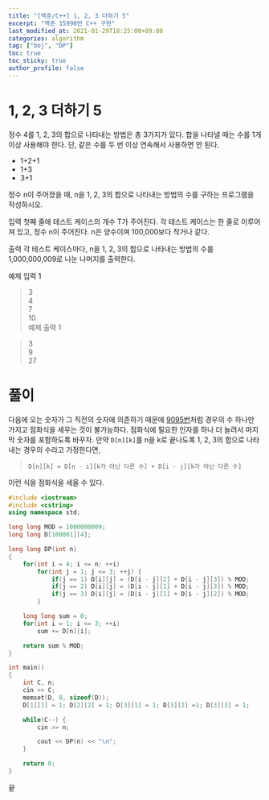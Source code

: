 ```yaml
---
title: "[백준/C++] 1, 2, 3 더하기 5"
excerpt: "백준 15990번 C++ 구현"
last_modified_at: 2021-01-29T18:25:00+09:00
categories: algorithm
tag: ["boj", "DP"]
toc: true
toc_sticky: true
author_profile: false
---
```


# 1, 2, 3 더하기 5

정수 4를 1, 2, 3의 합으로 나타내는 방법은 총 3가지가 있다. 합을 나타낼 때는 수를 1개 이상 사용해야 한다. 단, 같은 수를 두 번 이상 연속해서 사용하면 안 된다.

* 1+2+1
* 1+3
* 3+1

정수 n이 주어졌을 때, n을 1, 2, 3의 합으로 나타내는 방법의 수를 구하는 프로그램을 작성하시오.

입력
첫째 줄에 테스트 케이스의 개수 T가 주어진다. 각 테스트 케이스는 한 줄로 이루어져 있고, 정수 n이 주어진다. n은 양수이며 100,000보다 작거나 같다.

출력
각 테스트 케이스마다, n을 1, 2, 3의 합으로 나타내는 방법의 수를 1,000,000,009로 나눈 나머지를 출력한다.

예제 입력 1

> 3  
> 4  
> 7  
> 10  
예제 출력 1

> 3  
> 9  
> 27  

# 풀이

다음에 오는 숫자가 그 직전의 숫자에 의존하기 때문에 [9095번](https://gyeonghokim.github.io/algorithm/9095/)처럼 경우의 수 하나만 가지고 점화식을 세우는 것이 불가능하다.
점화식에 필요한 인자를 하나 더 늘려서 마지막 숫자를 포함하도록 바꾸자. 만약 `D[n][k]`를 n을 k로 끝나도록 1, 2, 3의 합으로 나타내는 경우의 수라고 가정한다면,

> `D[n][k] = D[n - i][k가 아닌 다른 수] + D[i - j][k가 아닌 다른 수]`

이런 식을 점화식을 세울 수 있다.

``` c++
#include <iostream>
#include <cstring>
using namespace std;

long long MOD = 1000000009;
long long D[100001][4];

long long DP(int n)
{
	for(int i = 4; i <= n; ++i)
		for(int j = 1; j <= 3; ++j) {
			if(j == 1) D[i][j] = (D[i - j][2] + D[i - j][3]) % MOD;
			if(j == 2) D[i][j] = (D[i - j][1] + D[i - j][3]) % MOD;
			if(j == 3) D[i][j] = (D[i - j][1] + D[i - j][2]) % MOD;
		}

	long long sum = 0;
	for(int i = 1; i <= 3; ++i)
		sum += D[n][i];

	return sum % MOD;
}

int main()
{
	int C, n;
	cin >> C;
	memset(D, 0, sizeof(D));
	D[1][1] = 1; D[2][2] = 1; D[3][1] = 1; D[3][2] =1; D[3][3] = 1;

	while(C--) {
		cin >> n;

		cout << DP(n) << "\n";
	}

	return 0;
}
```

끝